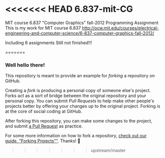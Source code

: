 <<<<<<< HEAD
6.837-mit-CG
============

MIT course 6.837 "Computer Graphics" fall-2012 Programming Assignment
This is my work for MIT course 6.837 http://ocw.mit.edu/courses/electrical-engineering-and-computer-science/6-837-computer-graphics-fall-2012/

Including 6 assignments
Still not finished!!!

=======
### Well hello there!

This repository is meant to provide an example for *forking* a repository on GitHub.

Creating a *fork* is producing a personal copy of someone else's project. Forks act as a sort of bridge between the original repository and your personal copy. You can submit *Pull Requests* to help make other people's projects better by offering your changes up to the original project. Forking is at the core of social coding at GitHub.

After forking this repository, you can make some changes to the project, and submit [a Pull Request](https://github.com/octocat/Spoon-Knife/pulls) as practice.

For some more information on how to fork a repository, [check out our guide, "Forking Projects""](http://guides.github.com/overviews/forking/). Thanks! :sparkling_heart:
>>>>>>> upstream/master
